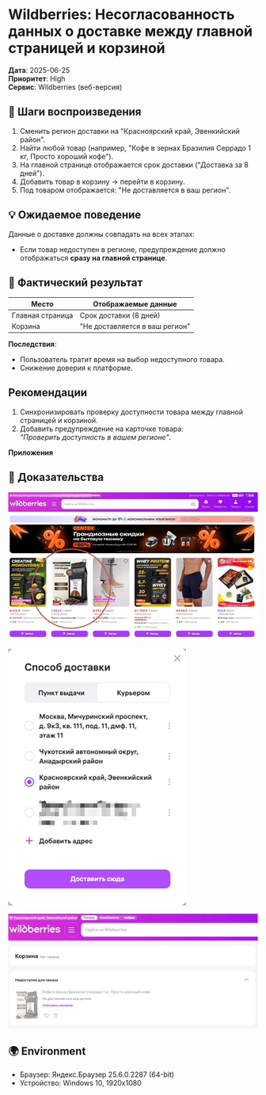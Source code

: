 # Wildberries: Несогласованность данных о доставке между главной страницей и корзиной

**Дата**: 2025-06-25  
**Приоритет**: High  
**Сервис**: Wildberries (веб-версия)   

## 🚦 Шаги воспроизведения
1. Сменить регион доставки на "Красноярский край, Эвенкийский район".
2. Найти любой товар (например, "Кофе в зернах Бразилия Серрадо 1 кг, Просто хороший кофе").
3. На главной странице отображается срок доставки ("Доставка за 8 дней").
4. Добавить товар в корзину → перейти в корзину.
5. Под товаром отображается: "Не доставляется в ваш регион".

## 💡 Ожидаемое поведение
Данные о доставке должны совпадать на всех этапах:
- Если товар недоступен в регионе, предупреждение должно отображаться **сразу на главной странице**.

## 🐞 Фактический результат
| Место          | Отображаемые данные         |
|----------------|-----------------------------|
| Главная страница | Срок доставки (8 дней)      |
| Корзина        | "Не доставляется в ваш регион" |

**Последствия**:
- Пользователь тратит время на выбор недоступного товара.
- Снижение доверия к платформе.

## Рекомендации
1. Синхронизировать проверку доступности товара между главной страницей и корзиной.
2. Добавить предупреждение на карточке товара:  
   *"Проверить доступность в вашем регионе"*.

  
**Приложения**
## 📸 Доказательства
![Главная страница](screenshots/wildberries_region_delivery_bug/wildberries_main_page.webp)

![После смены региона](screenshots/wildberries_region_delivery_bug/wildberries_change_region.webp)

![Ошибка в корзине](screenshots/wildberries_region_delivery_bug/wildberries_cart_error.webp)

## 🌍 Environment
- Браузер: Яндекс.Браузер 25.6.0.2287 (64-bit)
- Устройство: Windows 10, 1920x1080

